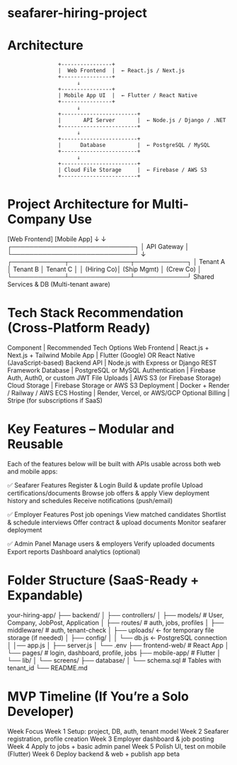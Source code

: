 # seafarer-hiring-project

# Architecture
                    +----------------+
                    |  Web Frontend  |  ← React.js / Next.js
                    +----------------+
                          ↓
                    +----------------+
                    | Mobile App UI  |  ← Flutter / React Native
                    +----------------+
                          ↓
                    +------------------------+
                    |       API Server       |  ← Node.js / Django / .NET
                    +------------------------+
                          ↓
                    +------------------------+
                    |      Database          |  ← PostgreSQL / MySQL
                    +------------------------+
                          ↓
                    +------------------------+
                    | Cloud File Storage     |  ← Firebase / AWS S3
                    +------------------------+

# Project Architecture for Multi-Company Use
[Web Frontend]      [Mobile App]
     ↓                   ↓
    ┌────────────────────────────┐
    │        API Gateway         │
    └────────────────────────────┘
                ↓
┌────────────┬──────────────┬────────────┐
│ Tenant A   │  Tenant B    │ Tenant C   │
│ (Hiring Co)│ (Ship Mgmt)  │ (Crew Co)  │
└────────────┴──────────────┴────────────┘
        Shared Services & DB (Multi-tenant aware)


# Tech Stack Recommendation (Cross-Platform Ready)
Component	     | Recommended Tech Options
Web Frontend     |	React.js + Next.js + Tailwind
Mobile App       |	Flutter (Google) OR React Native (JavaScript-based)
Backend API	     | Node.js with Express or Django REST Framework
Database	     | PostgreSQL or MySQL
Authentication   |	Firebase Auth, Auth0, or custom JWT
File Uploads	 | AWS S3 (or Firebase Storage)
Cloud Storage    |	Firebase Storage or AWS S3
Deployment	     | Docker + Render / Railway / AWS ECS
Hosting	         | Render, Vercel, or AWS/GCP
Optional Billing |	Stripe (for subscriptions if SaaS)


# Key Features – Modular and Reusable
Each of the features below will be built with APIs usable across both web and mobile apps:

✅ Seafarer Features
Register & Login
Build & update profile
Upload certifications/documents
Browse job offers & apply
View deployment history and schedules
Receive notifications (push/email)

✅ Employer Features
Post job openings
View matched candidates
Shortlist & schedule interviews
Offer contract & upload documents
Monitor seafarer deployment

✅ Admin Panel
Manage users & employers
Verify uploaded documents
Export reports
Dashboard analytics (optional)

# Folder Structure (SaaS-Ready + Expandable)
your-hiring-app/
├── backend/
│   ├── controllers/
│   ├── models/         # User, Company, JobPost, Application
│   ├── routes/         # auth, jobs, profiles
│   ├── middleware/     # auth, tenant-check
│   ├── uploads/               ← for temporary file storage (if needed)
│   ├── config/
│   │   └── db.js              ← PostgreSQL connection
│   │── app.js
│   ├── server.js
│   └── .env
├── frontend-web/       # React App
│   └── pages/          # login, dashboard, profile, jobs
├── mobile-app/         # Flutter
│   └── lib/
│       └── screens/
├── database/
│   └── schema.sql      # Tables with tenant_id
└── README.md

# MVP Timeline (If You’re a Solo Developer)
Week	Focus
Week 1	Setup: project, DB, auth, tenant model
Week 2	Seafarer registration, profile creation
Week 3	Employer dashboard & job posting
Week 4	Apply to jobs + basic admin panel
Week 5	Polish UI, test on mobile (Flutter)
Week 6	Deploy backend & web + publish app beta

